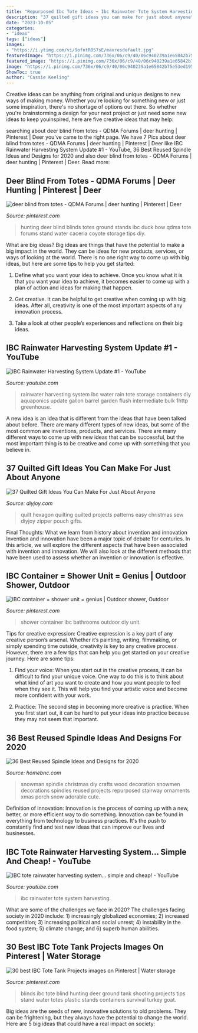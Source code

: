 ```yaml
---
title: "Repurposed Ibc Tote Ideas ~ Ibc Rainwater Tote System Harvesting"
description: "37 quilted gift ideas you can make for just about anyone"
date: "2023-10-05"
categories:
- "ideas"
tags: ["ideas"]
images:
- "https://i.ytimg.com/vi/9ofntR057sE/maxresdefault.jpg"
featuredImage: "https://i.pinimg.com/736x/06/c9/40/06c940239a1e65842b75e53ed195e0ac--ground-blinds-survival.jpg"
featured_image: "https://i.pinimg.com/736x/06/c9/40/06c940239a1e65842b75e53ed195e0ac--ground-blinds-survival.jpg"
image: "https://i.pinimg.com/736x/06/c9/40/06c940239a1e65842b75e53ed195e0ac--ground-blinds-survival.jpg"
ShowToc: true
author: "Cassie Keeling"
---
```



Creative ideas can be anything from original and unique designs to new ways of making money. Whether you're looking for something new or just some inspiration, there's no shortage of options out there. So whether you're brainstorming a design for your next project or just need some new ideas to keep youinspired, here are five creative ideas that may help: 

	

		
searching about deer blind from totes - QDMA Forums | deer hunting | Pinterest | Deer you've came to the right page. We have 7 Pics about deer blind from totes - QDMA Forums | deer hunting | Pinterest | Deer like IBC Rainwater Harvesting System Update #1 - YouTube, 36 Best Reused Spindle Ideas and Designs for 2020 and also deer blind from totes - QDMA Forums | deer hunting | Pinterest | Deer. Read more:
		
    
## Deer Blind From Totes - QDMA Forums | Deer Hunting | Pinterest | Deer

<img loading=lazy src="https://s-media-cache-ak0.pinimg.com/736x/29/75/f3/2975f3f932e4f5f518b10f7817b48007.jpg" onerror="this.onerror=null;this.src='https://tse1.mm.bing.net/th?id=OIP.Lpxa45PhHJzrYjUaSnMXWQHaLH&amp;pid=15.1';" alt="deer blind from totes - QDMA Forums | deer hunting | Pinterest | Deer">

_Source: pinterest.com_

>hunting deer blind blinds totes ground stands ibc duck bow qdma tote forums stand water caceria coyote storage tips diy. 

	

What are big ideas?
Big ideas are things that have the potential to make a big impact in the world. They can be ideas for new products, services, or ways of looking at the world. There is no one right way to come up with big ideas, but here are some tips to help you get started:
1. Define what you want your idea to achieve. Once you know what it is that you want your idea to achieve, it becomes easier to come up with a plan of action and ideas for making that happen.

2. Get creative. It can be helpful to get creative when coming up with big ideas. After all, creativity is one of the most important aspects of any innovation process.

3. Take a look at other people’s experiences and reflections on their big ideas.

    
## IBC Rainwater Harvesting System Update #1 - YouTube

<img loading=lazy src="http://i.ytimg.com/vi/m3kYk08nI2s/maxresdefault.jpg" onerror="this.onerror=null;this.src='https://tse4.mm.bing.net/th?id=OIP.DTb5c4kmGIehp_T9LnduBwHaEK&amp;pid=15.1';" alt="IBC Rainwater Harvesting System Update #1 - YouTube">

_Source: youtube.com_

>rainwater harvesting system ibc water rain tote storage containers diy aquaponics update gallon barrel garden flush intermediate bulk 1http greenhouse. 

	

A new idea is an idea that is different from the ideas that have been talked about before. There are many different types of new ideas, but some of the most common are inventions, products, and services. There are many different ways to come up with new ideas that can be successful, but the most important thing is to be creative and come up with something that you believe in.

    
## 37 Quilted Gift Ideas You Can Make For Just About Anyone

<img loading=lazy src="http://diyjoy.com/wp-content/uploads/2016/10/Large-Hexagon-Quilt.jpg" onerror="this.onerror=null;this.src='https://tse2.mm.bing.net/th?id=OIP.VuQJ_V9_CZk3mkvmopaHTwHaLH&amp;pid=15.1';" alt="37 Quilted Gift Ideas You Can Make For Just About Anyone">

_Source: diyjoy.com_

>quilt hexagon quilting quilted projects patterns easy christmas sew diyjoy zipper pouch gifts. 

	

Final Thoughts: What we learn from history about invention and innovation
Invention and innovation have been a major topic of debate for centuries. In this article, we will explore the different aspects that have been associated with invention and innovation. We will also look at the different methods that have been used to assess whether an invention or innovation is effective.

    
## IBC Container = Shower Unit = Genius | Outdoor Shower, Outdoor

<img loading=lazy src="https://i.pinimg.com/736x/be/0b/d3/be0bd31b364877fdc50ee2b77a5976e0.jpg" onerror="this.onerror=null;this.src='https://tse4.mm.bing.net/th?id=OIP.CWH7sRbVfUPYBHre_zTG3gHaIi&amp;pid=15.1';" alt="IBC container = shower unit = genius | Outdoor shower, Outdoor">

_Source: pinterest.com_

>shower container ibc bathrooms outdoor diy unit. 

	

Tips for creative expression:
Creative expression is a key part of any creative person’s arsenal. Whether it’s painting, writing, filmmaking, or simply spending time outside, creativity is key to any creative process. However, there are a few tips that can help you get started on your creative journey. Here are some tips:
1. Find your voice: When you start out in the creative process, it can be difficult to find your unique voice. One way to do this is to think about what kind of art you want to create and how you want people to feel when they see it. This will help you find your artistic voice and become more confident with your work.

2. Practice: The second step in becoming more creative is practice. When you first start out, it can be hard to put your ideas into practice because they may not seem that important.

    
## 36 Best Reused Spindle Ideas And Designs For 2020

<img loading=lazy src="https://i.pinimg.com/originals/24/34/61/243461f5e70d952d49ce2d1ccca33a65.jpg" onerror="this.onerror=null;this.src='https://tse3.mm.bing.net/th?id=OIP.MyEV4peQZ2y5YZTNkJJ3BwDYEg&amp;pid=15.1';" alt="36 Best Reused Spindle Ideas and Designs for 2020">

_Source: homebnc.com_

>snowman spindle christmas diy crafts wood decoration snowmen decorations spindles reused projects repurposed stairway ornaments xmas porch snow adorable cute. 

	

Definition of innovation:
Innovation is the process of coming up with a new, better, or more efficient way to do something. Innovation can be found in everything from technology to business practices. It's the push to constantly find and test new ideas that can improve our lives and businesses.

    
## IBC Tote Rainwater Harvesting System... Simple And Cheap! - YouTube

<img loading=lazy src="https://i.ytimg.com/vi/9ofntR057sE/maxresdefault.jpg" onerror="this.onerror=null;this.src='https://tse2.mm.bing.net/th?id=OIP.Dw2GHhcWRgytIJUjUcg5cgHaEK&amp;pid=15.1';" alt="IBC tote rainwater harvesting system... simple and cheap! - YouTube">

_Source: youtube.com_

>ibc rainwater tote system harvesting. 

	

What are some of the challenges we face in 2020?
The challenges facing society in 2020 include: 1) increasingly globalized economies; 2) increased competition; 3) increasing political and social unrest; 4) instability in the food system; 5) climate change; and 6) superb human abilities.

    
## 30 Best IBC Tote Tank Projects Images On Pinterest | Water Storage

<img loading=lazy src="https://i.pinimg.com/736x/06/c9/40/06c940239a1e65842b75e53ed195e0ac--ground-blinds-survival.jpg" onerror="this.onerror=null;this.src='https://tse4.mm.bing.net/th?id=OIP.BR-r_cfbfzkueTufyNsuOwHaNK&amp;pid=15.1';" alt="30 best IBC Tote Tank Projects images on Pinterest | Water storage">

_Source: pinterest.com_

>blinds ibc tote blind hunting deer ground tank shooting projects tips stand water totes plastic stands containers survival turkey goat. 

	

Big ideas are the seeds of new, innovative solutions to old problems. They can be frightening, but they always have the potential to change the world. Here are 5 big ideas that could have a real impact on society:

